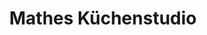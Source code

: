 ---
title: "Mathes Küchenstudio"
url: /hirschhorn/mathes-kuechenstudio-hauptstrasse/
shop: Küchen
---